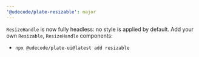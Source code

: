 ```yaml
---
'@udecode/plate-resizable': major
---
```


`ResizeHandle` is now fully headless: no style is applied by default. Add your own `Resizable`, `ResizeHandle` components:
- `npx @udecode/plate-ui@latest add resizable`